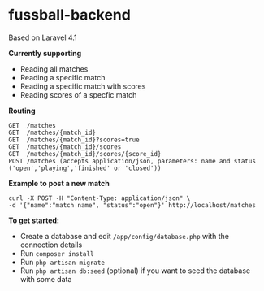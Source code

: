 fussball-backend
================
Based on Laravel 4.1

**Currently supporting**
+ Reading all matches
+ Reading a specific match
+ Reading a specific match with scores
+ Reading scores of a specfic match

**Routing**  
```
GET  /matches  
GET  /matches/{match_id}  
GET  /matches/{match_id}?scores=true
GET  /matches/{match_id}/scores  
GET  /matches/{match_id}/scores/{score_id}  
POST /matches (accepts application/json, parameters: name and status ('open','playing','finished' or 'closed'))
```

**Example to post a new match**  
```
curl -X POST -H "Content-Type: application/json" \
-d '{"name":"match name", "status":"open"}' http://localhost/matches
```

**To get started:**  
+ Create a database and edit `/app/config/database.php` with the connection details
+ Run `composer install`
+ Run `php artisan migrate`
+ Run `php artisan db:seed` (optional) if you want to seed the database with some data

